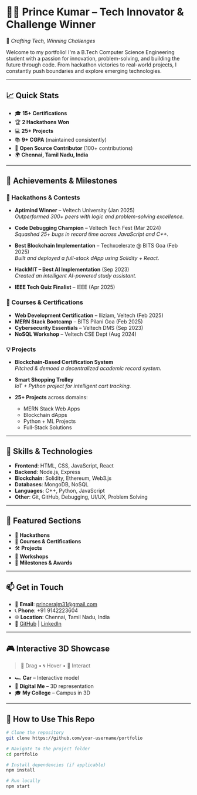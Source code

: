 # 👨‍💻 Prince Kumar – Tech Innovator & Challenge Winner

🚀 *Crafting Tech, Winning Challenges*

Welcome to my portfolio! I'm a B.Tech Computer Science Engineering student with a passion for innovation, problem-solving, and building the future through code. From hackathon victories to real-world projects, I constantly push boundaries and explore emerging technologies.

---

## 📈 Quick Stats

- 🎓 **15+ Certifications**
- 🏆 **2 Hackathons Won**
- 💻 **25+ Projects**
- 📚 **9+ CGPA** (maintained consistently)
- 🤝 **Open Source Contributor** (100+ contributions)
- 🌍 **Chennai, Tamil Nadu, India**

---

## 🏅 Achievements & Milestones

### 🚀 Hackathons & Contests
- **Aptimind Winner** – Veltech University (Jan 2025)  
  _Outperformed 300+ peers with logic and problem-solving excellence._

- **Code Debugging Champion** – Veltech Tech Fest (Mar 2024)  
  _Squashed 25+ bugs in record time across JavaScript and C++._

- **Best Blockchain Implementation** – Techxcelerate @ BITS Goa (Feb 2025)  
  _Built and deployed a full-stack dApp using Solidity + React._

- **HackMIT – Best AI Implementation** (Sep 2023)  
  _Created an intelligent AI-powered study assistant._

- **IEEE Tech Quiz Finalist** – IEEE (Apr 2025)

### 🌱 Courses & Certifications
- **Web Development Certification** – Iliziam, Veltech (Feb 2025)
- **MERN Stack Bootcamp** – BITS Pilani Goa (Feb 2025)
- **Cybersecurity Essentials** – Veltech DMS (Sep 2023)
- **NoSQL Workshop** – Veltech CSE Dept (Aug 2024)

### 💡 Projects
- **Blockchain-Based Certification System**  
  _Pitched & demoed a decentralized academic record system._

- **Smart Shopping Trolley**  
  _IoT + Python project for intelligent cart tracking._

- **25+ Projects** across domains:
  - MERN Stack Web Apps
  - Blockchain dApps
  - Python + ML Projects
  - Full-Stack Solutions

---

## 🧠 Skills & Technologies

- **Frontend**: HTML, CSS, JavaScript, React  
- **Backend**: Node.js, Express  
- **Blockchain**: Solidity, Ethereum, Web3.js  
- **Databases**: MongoDB, NoSQL  
- **Languages**: C++, Python, JavaScript  
- **Other**: Git, GitHub, Debugging, UI/UX, Problem Solving

---

## 🧾 Featured Sections

- 🧠 **Hackathons**
- 📜 **Courses & Certifications**
- 🛠️ **Projects**
- 🧪 **Workshops**
- 🌟 **Milestones & Awards**

---

## 📫 Get in Touch

- 📧 **Email**: princerajm31@gmail.com  
- 📞 **Phone**: +91 9142223604  
- 🌐 **Location**: Chennai, Tamil Nadu, India  
- 🔗 [GitHub](https://github.com/) | [LinkedIn](https://linkedin.com/)  

---

## 🎮 Interactive 3D Showcase

> 🛞 Drag • 🌀 Hover • 🎉 Interact  
- 🏎️ **Car** – Interactive model  
- 👤 **Digital Me** – 3D representation  
- 🎓 **My College** – Campus in 3D  

---

## 📌 How to Use This Repo

```bash
# Clone the repository
git clone https://github.com/your-username/portfolio

# Navigate to the project folder
cd portfolio

# Install dependencies (if applicable)
npm install

# Run locally
npm start